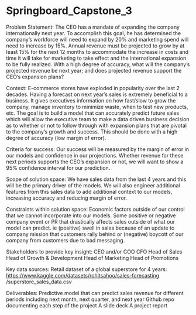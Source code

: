 # Springboard_Capstone_3

Problem Statement:
The CEO has a mandate of expanding the company internationally next year. To accomplish this goal, he has determined the company’s workforce will need to expand by 20% and marketing spend will need to increase by 15%. Annual revenue must be projected to grow by at least 15% for the next 12 months to accommodate the increase in costs and time it will take for marketing to take effect and the international expansion to be fully realized. With a high degree of accuracy, what will the company’s projected revenue be next year; and does projected revenue support the CEO’s expansion plans?

Context:
E-commerce stores have exploded in popularity over the last 2 decades.
Having a forecast on next year’s sales is extremely beneficial to a business.
It gives executives information on how fast/slow to grow the company, manage inventory to minimize waste, when to test new products, etc.
The goal is to build a model that can accurately predict future sales which will allow the executive team to make a data driven business decision as to whether or not to follow through with expansion plans that are pivotal to the company’s growth and success.
This should be done with a high degree of accuracy (low margin of error).


Criteria for success:
Our success will be measured by the margin of error in our models and confidence in our projections.
Whether revenue for these next periods supports the CEO’s expansion or not, we will want to show a 95% confidence interval for our prediction.

Scope of solution space:
We have sales data from the last 4 years and this will be the primary driver of the models.
We will also engineer additional features from this sales data to add additional context to our models, increasing accuracy and reducing margin of error.


Constraints within solution space:
Economic factors outside of our control that we cannot incorporate into our models.
Some positive or negative company event or PR that drastically affects sales outside of what our model can predict. ie (positive) swell in sales because of an update to company mission that customers rally behind or (negative) boycott of our company from customers due to bad messaging.


Stakeholders to provide key insight:
CEO and/or COO
CFO
Head of Sales
Head of Growth & Development
Head of Marketing
Head of Promotions

Key data sources:
Retail dataset of a global superstore for 4 years:
https://www.kaggle.com/datasets/rohitsahoo/sales-forecasting
/superstore_sales_data.csv

Deliverables:
Predictive model that can predict sales revenue for different periods including next month, next quarter, and next year
Github repo documenting each step of the project
A slide deck
A project report

